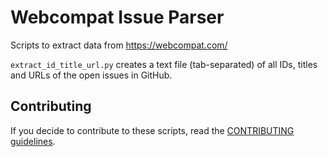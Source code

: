 # Webcompat Issue Parser

Scripts to extract data from https://webcompat.com/

`extract_id_title_url.py` creates a text file (tab-separated) of all IDs, titles and URLs of the open issues in GitHub.

## Contributing

If you decide to contribute to these scripts, read the [CONTRIBUTING guidelines](https://github.com/webcompat/issue_parser/blob/master/CONTRIBUTING.md).
